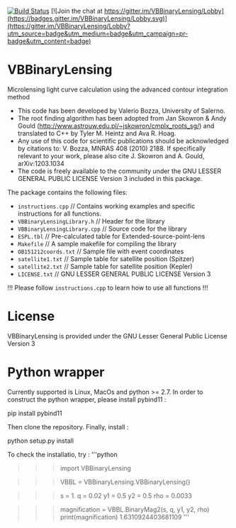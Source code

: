 [![Build Status](https://travis-ci.org/valboz/VBBinaryLensing.svg?branch=python_implementation)](https://travis-ci.org/valboz/VBBinaryLensing)
[![Join the chat at https://gitter.im/VBBinaryLensing/Lobby](https://badges.gitter.im/VBBinaryLensing/Lobby.svg)](https://gitter.im/VBBinaryLensing/Lobby?utm_source=badge&utm_medium=badge&utm_campaign=pr-badge&utm_content=badge)



# VBBinaryLensing
Microlensing light curve calculation using the advanced contour integration method

- This code has been developed by Valerio Bozza, University of Salerno.
- The root finding algorithm has been adopted from Jan Skowron & Andy Gould
(http://www.astrouw.edu.pl/~jskowron/cmplx_roots_sg/)
and translated to C++ by Tyler M. Heintz and Ava R. Hoag.
- Any use of this code for scientific publications should be acknowledged by citations to: 
V. Bozza, MNRAS 408 (2010) 2188.
If specifically relevant to your work, please also cite
J. Skowron and A. Gould, arXiv:1203.1034
- The code is freely available to the community under the 
GNU LESSER GENERAL PUBLIC LICENSE Version 3
included in this package.

The package contains the following files:
- `instructions.cpp` // Contains working examples and specific instructions for all functions.
- `VBBinaryLensingLibrary.h` // Header for the library
- `VBBinaryLensingLibrary.cpp` // Source code for the library
- `ESPL.tbl` // Pre-calculated table for Extended-source-point-lens
- `Makefile` // A sample makefile for compiling the library
- `OB151212coords.txt` // Sample file with event coordinates
- `satellite1.txt` // Sample table for satellite position (Spitzer)
- `satellite2.txt` // Sample table for satellite position (Kepler)
- `LICENSE.txt` // GNU LESSER GENERAL PUBLIC LICENSE Version 3

!!! Please follow `instructions.cpp` to learn how to use all functions !!!

# License
VBBinaryLensing is provided under the GNU Lesser General Public License Version 3

# Python wrapper
Currently supported is Linux, MacOs and python >= 2.7. 
In order to construct the python wrapper, please install pybind11 :

pip install pybind11

Then clone the repository. Finally, install :

python setup.py install

To check the installatio, try :
'''python
>>>import VBBinaryLensing

>>>VBBL = VBBinaryLensing.VBBinaryLensing()

>>>s = 1.
>>>q = 0.02
>>>y1 = 0.5 
>>>y2 = 0.5 
>>>rho = 0.0033


>>>magnification = VBBL.BinaryMag2(s, q, y1, y2, rho)
>>>print(magnification)
>>>1.6310924403681109
'''
